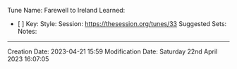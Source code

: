 Tune Name: Farewell to Ireland
Learned: 
- [ ] 
Key:
Style: 
Session: https://thesession.org/tunes/33
Suggested Sets:
Notes:

---
Creation Date: 2023-04-21 15:59
Modification Date: Saturday 22nd April 2023 16:07:05